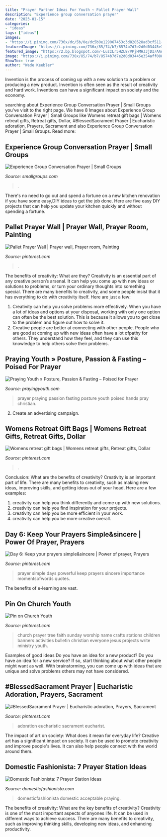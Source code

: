 ```yaml
---
title: "Prayer Partner Ideas For Youth ~ Pallet Prayer Wall"
description: "Experience group conversation prayer"
date: "2023-01-15"
categories:
- "ideas"
tags: ["ideas"]
images:
- "https://i.pinimg.com/736x/dc/5b/0e/dc5b0e129067453c3d820528ad3cf511--prayer-wall-diy-upcycling.jpg"
featuredImage: "https://i.pinimg.com/736x/85/74/b7/8574b7d7e2d0d03445e354aff088bc4b--kids-church-church-ideas.jpg"
featured_image: "https://2.bp.blogspot.com/-LuzzLr5HZL8/VPjHMHJ3jDI/AAAAAAAAlnI/IrHZbzhT_Bs/s1600/Prayer%2BStations-12.jpg"
image: "https://i.pinimg.com/736x/85/74/b7/8574b7d7e2d0d03445e354aff088bc4b--kids-church-church-ideas.jpg"
ShowToc: true
author: "Wade Keebler"
---
```



Invention is the process of coming up with a new solution to a problem or producing a new product. Invention is often seen as the result of creativity and hard work. Inventions can have a significant impact on society and the economy.

	

		
searching about Experience Group Conversation Prayer | Small Groups you've visit to the right page. We have 8 Images about Experience Group Conversation Prayer | Small Groups like Womens retreat gift bags | Womens retreat gifts, Retreat gifts, Dollar, #BlessedSacrament Prayer | Eucharistic adoration, Prayers, Sacrament and also Experience Group Conversation Prayer | Small Groups. Read more:
		
    
## Experience Group Conversation Prayer | Small Groups

<img loading=lazy src="https://www.smallgroups.com/images/40501.jpg?w=630" onerror="this.onerror=null;this.src='https://tse1.mm.bing.net/th?id=OIP.Yn7VGTf_YfitkIjkN-qWEwHaHa&amp;pid=15.1';" alt="Experience Group Conversation Prayer | Small Groups">

_Source: smallgroups.com_

>. 

	

There's no need to go out and spend a fortune on a new kitchen renovation if you have some easy,DIY ideas to get the job done. Here are five easy DIY projects that can help you update your kitchen quickly and without spending a fortune.

    
## Pallet Prayer Wall | Prayer Wall, Prayer Room, Painting

<img loading=lazy src="https://i.pinimg.com/736x/dc/5b/0e/dc5b0e129067453c3d820528ad3cf511--prayer-wall-diy-upcycling.jpg" onerror="this.onerror=null;this.src='https://tse3.mm.bing.net/th?id=OIP.BObwrLu8cPEFbfEG8u8bhAHaHa&amp;pid=15.1';" alt="Pallet Prayer Wall | Prayer wall, Prayer room, Painting">

_Source: pinterest.com_

>. 

	

The benefits of creativity: What are they?
Creativity is an essential part of any creative person’s arsenal. It can help you come up with new ideas or solutions to problems, or turn your ordinary thoughts into something special. There are many benefits to creativity, and some people insist that it has everything to do with creativity itself. Here are just a few: 
1) Creativity can help you solve problems more effectively. When you have a lot of ideas and options at your disposal, working with only one option can often be the best solution. This is because it allows you to get close to the problem and figure out how to solve it. 
2) Creative people are better at connecting with other people. People who are good at coming up with new ideas often have a lot ofpathy for others. They understand how they feel, and they can use this knowledge to help others solve their problems.

    
## Praying Youth » Posture, Passion &amp; Fasting – Poised For Prayer

<img loading=lazy src="http://prayingyouth.com/wp-content/uploads/2013/03/man-praying.jpg" onerror="this.onerror=null;this.src='https://tse2.mm.bing.net/th?id=OIP.gStnOBqNB-q70aNHIVgUgQHaFp&amp;pid=15.1';" alt="Praying Youth » Posture, Passion &amp; Fasting – Poised for Prayer">

_Source: prayingyouth.com_

>prayer praying passion fasting posture youth poised hands pray christian. 

	

2. Create an advertising campaign.

    
## Womens Retreat Gift Bags | Womens Retreat Gifts, Retreat Gifts, Dollar

<img loading=lazy src="https://i.pinimg.com/736x/62/c1/e9/62c1e9a36c1719c1e2714a745689c0ec.jpg" onerror="this.onerror=null;this.src='https://tse3.mm.bing.net/th?id=OIP.NTTfCtD-am-w-rkrO7tiQwHaJ3&amp;pid=15.1';" alt="Womens retreat gift bags | Womens retreat gifts, Retreat gifts, Dollar">

_Source: pinterest.com_

>. 

	

Conclusion: What are the benefits of creativity?
Creativity is an important part of life. There are many benefits to creativity, such as making new ideas, improving skills, and getting ideas out of your head. Here are a few examples: 
1. creativity can help you think differently and come up with new solutions.
2. creativity can help you find inspiration for your projects.
3. creativity can help you be more efficient in your work.
4. creativity can help you be more creative overall.

    
## Day 6: Keep Your Prayers Simple&amp;sincere | Power Of Prayer, Prayers

<img loading=lazy src="https://i.pinimg.com/originals/44/92/58/4492586f74e48a7f89599b2e7fb69588.jpg" onerror="this.onerror=null;this.src='https://tse3.mm.bing.net/th?id=OIP.CX2fP-G4nZGYoymXtN043AHaKe&amp;pid=15.1';" alt="Day 6: Keep your prayers simple&amp;sincere | Power of prayer, Prayers">

_Source: pinterest.com_

>prayer simple days powerful keep prayers sincere importance momentsofwords quotes. 

	

The benefits of e-learning are vast.

    
## Pin On Church Youth

<img loading=lazy src="https://i.pinimg.com/736x/85/74/b7/8574b7d7e2d0d03445e354aff088bc4b--kids-church-church-ideas.jpg" onerror="this.onerror=null;this.src='https://tse4.mm.bing.net/th?id=OIP.vnARb8BgMc30TiawGdD7OgHaJ4&amp;pid=15.1';" alt="Pin on Church Youth">

_Source: pinterest.com_

>church prayer tree faith sunday worship name crafts stations children banners activities bulletin christian everyone jesus projects write ministry youth. 

	

Examples of good ideas
Do you have an idea for a new product? Do you have an idea for a new service? If so, start thinking about what other people might want as well. With brainstorming, you can come up with ideas that are unique and solve problems others may not have considered.

    
## #BlessedSacrament Prayer | Eucharistic Adoration, Prayers, Sacrament

<img loading=lazy src="https://i.pinimg.com/736x/36/b8/f4/36b8f4d8e0a2d1bd4c7c4de61c283e65.jpg" onerror="this.onerror=null;this.src='https://tse4.mm.bing.net/th?id=OIP.o8als2GY7jMvAQazaAchwAHaHa&amp;pid=15.1';" alt="#BlessedSacrament Prayer | Eucharistic adoration, Prayers, Sacrament">

_Source: pinterest.com_

>adoration eucharistic sacrament eucharist. 

	

The impact of art on society: What does it mean for everyday life?
Creative art has a significant impact on society. It can be used to promote creativity and improve people's lives. It can also help people connect with the world around them.

    
## Domestic Fashionista: 7 Prayer Station Ideas

<img loading=lazy src="https://2.bp.blogspot.com/-LuzzLr5HZL8/VPjHMHJ3jDI/AAAAAAAAlnI/IrHZbzhT_Bs/s1600/Prayer%2BStations-12.jpg" onerror="this.onerror=null;this.src='https://tse3.mm.bing.net/th?id=OIP.Cu-_pXRwXP2mDFVgd3gMIwHaLH&amp;pid=15.1';" alt="Domestic Fashionista: 7 Prayer Station Ideas">

_Source: domesticfashionista.com_

>domesticfashionista domestic acceptable praying. 

	

The benefits of creativity: What are the key benefits of creativity?
Creativity is one of the most important aspects of anyones life. It can be used in different ways to achieve success. There are many benefits to creativity, such as improving thinking skills, developing new ideas, and enhancing productivity.

